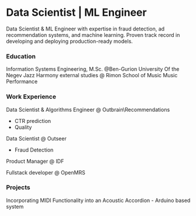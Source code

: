 # Data Scientist | ML Engineer
Data Scientist & ML Engineer with expertise in fraud detection, ad recommendation systems, and machine learning. Proven track record in developing and deploying production-ready models.

### Education
Information Systems Engineering, M.Sc. @Ben-Gurion University Of the Negev
Jazz Harmony external studies @ Rimon School of Music
Music Performance

### Work Experience
Data Scientist & Algorithms Engineer @ Outbrain\Recommendations
- CTR prediction
- Quality

Data Scientist @ Outseer
- Fraud Detection

Product Manager @ IDF

Fullstack developer @ OpenMRS

### Projects
Incorporating MIDI Functionality into an Acoustic Accordion - Arduino based system 
